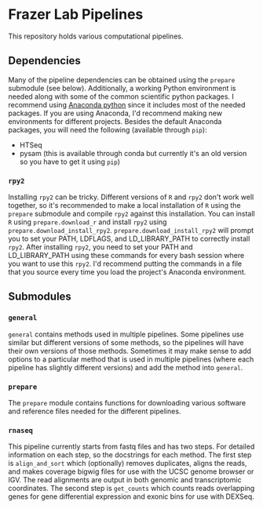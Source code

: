 Frazer Lab Pipelines
=========

This repository holds various computational pipelines.

## Dependencies

Many of the pipeline dependencies can be obtained using the `prepare` submodule
(see below). Additionally, a working Python environment is needed along with
some of the common scientific python packages. I recommend using [Anaconda
python](https://store.continuum.io/cshop/anaconda/) since it includes most of
the needed packages. If you are using Anaconda, I'd recommend making new
environments for different projects. Besides the default Anaconda packages, you
will need the following (available through `pip`):

* HTSeq
* pysam (this is available through conda but currently it's an old version so
  you have to get it using `pip`)

### `rpy2`

Installing `rpy2` can be tricky. Different versions of `R` and `rpy2` don't work
well together, so it's recommended to make a local installation of `R` using the
`prepare` submodule and compile `rpy2` against this installation. You can
install `R` using `prepare.download_r` and install `rpy2` using
`prepare.download_install_rpy2`. `prepare.download_install_rpy2` will prompt you
to set your PATH, LDFLAGS, and LD_LIBRARY_PATH to correctly install `rpy2`.
After installing `rpy2`, you need to set your PATH and LD_LIBRARY_PATH using
these commands for every bash session where you want to use this `rpy2`. I'd
recommend putting the commands in a file that you source every time you load
the project's Anaconda environment.

## Submodules

### `general`

`general` contains methods used in multiple pipelines. Some pipelines use
similar but different versions of some methods, so the pipelines will have
their own versions of those methods. Sometimes it may make sense to add options
to a particular method that is used in multiple pipelines (where each pipeline
has slightly different versions) and add the method into `general`.

### `prepare`

The `prepare` module contains functions for downloading various software and
reference files needed for the different pipelines. 

### `rnaseq`

This pipeline currently starts from fastq files and has two steps. For detailed
information on each step, so the docstrings for each method. The first step is
`align_and_sort` which (optionally) removes duplicates, aligns the reads, and
makes coverage bigwig files for use with the UCSC genome browser or IGV. The
read alignments are output in both genomic and transcriptomic coordinates. The
second step is `get_counts` which counts reads overlapping genes for gene
differential expression and exonic bins for use with DEXSeq.

